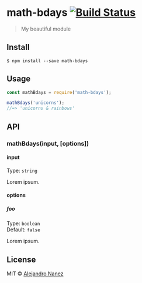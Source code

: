 # math-bdays [![Build Status](https://travis-ci.org/alejandronanez/math-bdays.svg?branch=master)](https://travis-ci.org/alejandronanez/math-bdays)

> My beautiful module


## Install

```
$ npm install --save math-bdays
```


## Usage

```js
const mathBdays = require('math-bdays');

mathBdays('unicorns');
//=> 'unicorns & rainbows'
```


## API

### mathBdays(input, [options])

#### input

Type: `string`

Lorem ipsum.

#### options

##### foo

Type: `boolean`<br>
Default: `false`

Lorem ipsum.


## License

MIT © [Alejandro Nanez](http://github.com/alejandronanez)
